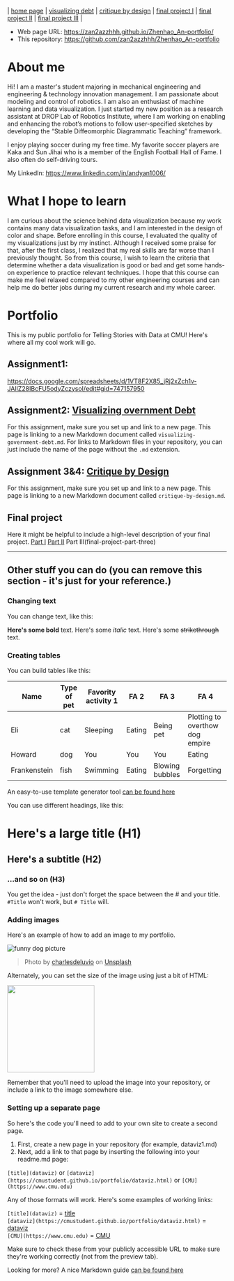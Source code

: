 | [home page](https://zan2azzhhh.github.io/Zhenhao_An-portfolio/) | [visualizing debt](visualizing-government-debt) | [critique by design](critique-by-design) | [final project I](final-project-part-one) | [final project II](final-project-part-two) | [final project III](final-project-part-three) |

- Web page URL: https://zan2azzhhh.github.io/Zhenhao_An-portfolio/
- This repository: https://github.com/zan2azzhhh/Zhenhao_An-portfolio

# About me
Hi! I am a master's student majoring in mechanical engineering and engineering & technology innovation management. I am passionate about modeling and control of robotics. I am also an enthusiast of machine learning and data visualization. I just started my new position as a research assistant at DROP Lab of Robotics Institute, where I am working on enabling and enhancing the robot’s motions to follow user-specified sketches by developing the “Stable Diffeomorphic Diagrammatic Teaching” framework. 

I enjoy playing soccer during my free time. My favorite soccer players are Kaka and Sun Jihai who is a member of the English Football Hall of Fame. I also often do self-driving tours. 

My LinkedIn: https://www.linkedin.com/in/andyan1006/

# What I hope to learn
I am curious about the science behind data visualization because my work contains many data visualization tasks, and I am interested in the design of color and shape. Before enrolling in this course, I evaluated the quality of my visualizations just by my instinct. Although I received some praise for that, after the first class, I realized that my real skills are far worse than I previously thought. So from this course, I wish to learn the criteria that determine whether a data visualization is good or bad and get some hands-on experience to practice relevant techniques.
I hope that this course can make me feel relaxed compared to my other engineering courses and can help me do better jobs during my current research and my whole career.

# Portfolio
This is my public portfolio for Telling Stories with Data at CMU!  Here's where all my cool work will go.

## Assignment1:
https://docs.google.com/spreadsheets/d/1VT8F2X85_jRj2xZch1v-JAlIZ28IBcFU5odyZczysoI/edit#gid=747157950

## Assignment2: [Visualizing overnment Debt](visualizing-government-debt)
For this assignment, make sure you set up and link to a new page.  This page is linking to a new Markdown document called `visualizing-government-debt.md`.  For links to Markdown files in your repository, you can just include the name of the page without the `.md` extension. 

## Assignment 3&4: [Critique by Design](critique-by-design)
For this assignment, make sure you set up and link to a new page.  This page is linking to a new Markdown document called `critique-by-design.md`.  

## Final project
Here it might be helpful to include a high-level description of your final project. 
[Part I](final-project-part-one)
[Part II](final-project-part-two)
Part III(final-project-part-three)

---
## Other stuff you can do (you can remove this section - it's just for your reference.)

### Changing text

You can change text, like this: 

**Here's some bold** text.  Here's some *italic* text. Here's some ~~strikethrough~~ text. 

### Creating tables

You can build tables like this: 

| Name         | Type of pet | Favority activity 1 | FA 2   | FA 3            | FA 4                                |
|--------------|-------------|---------------------|--------|-----------------|-------------------------------------|
| Eli          | cat         | Sleeping            | Eating | Being pet       | Plotting to overthow dog empire     |
| Howard       | dog         | You                 | You    | You             | Eating                              |
| Frankenstein | fish        | Swimming            | Eating | Blowing bubbles | Forgetting                          |

An easy-to-use template generator tool [can be found here](https://www.tablesgenerator.com/markdown_tables)

You can use different headings, like this: 

# Here's a large title (H1)
## Here's a subtitle (H2)
### ...and so on (H3)
You get the idea - just don't forget the space between the # and your title.  `#Title` won't work, but `# Title` will. 

### Adding images

Here's an example of how to add an image to my portfolio.  

![funny dog picture](funny-dog-unsplash.jpg)
> Photo by <a href="https://unsplash.com/pt-br/@charlesdeluvio?utm_source=unsplash&utm_medium=referral&utm_content=creditCopyText">charlesdeluvio</a> on <a href="https://unsplash.com/photos/K4mSJ7kc0As?utm_source=unsplash&utm_medium=referral&utm_content=creditCopyText">Unsplash</a>
  

Alternately, you can set the size of the image using just a bit of HTML: 

<img src="funny-dog-unsplash.jpg" width="200"/>

Remember that you'll need to upload the image into your repository, or include a link to the image somewhere else.  

### Setting up a separate page

So here's the code you'll need to add to your own site to create a second page. 

1. First, create a new page in your repository (for example, dataviz1.md)
2. Next, add a link to that page by inserting the following into your readme.md page:

`[title](dataviz)` or `[dataviz](https://cmustudent.github.io/portfolio/dataviz.html)` or `[CMU](https://www.cmu.edu)`

Any of those formats will work. Here's some examples of working links: 

`[title](dataviz)` = [title](dataviz)  
`[dataviz](https://cmustudent.github.io/portfolio/dataviz.html)` = [dataviz](https://cmustudent.github.io/portfolio/dataviz.html)  
`[CMU](https://www.cmu.edu)` = [CMU](https://www.cmu.edu)   

Make sure to check these from your publicly accessible URL to make sure they're working correctly (not from the preview tab). 

Looking for more?  A nice Markdown guide [can be found here](https://www.markdownguide.org/cheat-sheet/)
